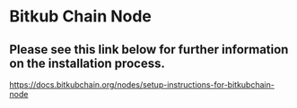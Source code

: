 # Bitkub Chain Node

## Please see this link below for further information on the installation process.
https://docs.bitkubchain.org/nodes/setup-instructions-for-bitkubchain-node
